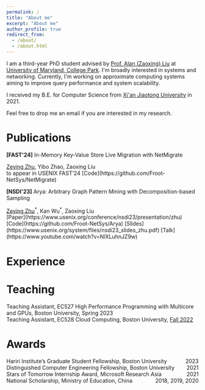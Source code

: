 ```yaml
---
permalink: /
title: "About me"
excerpt: "About me"
author_profile: true
redirect_from: 
  - /about/
  - /about.html
---
```


I am a third-year PhD student advised by [Prof. Alan (Zaoxing) Liu](https://zaoxing.github.io/) at [University of Maryland, College Park](https://umd.edu/). I'm broadly interested in systems and networking. Currently, I'm working on approximate computing systems aiming to improve query performance and system scalability. 

I received my B.E. for Computer Science from [Xi'an Jiaotong University](http://en.xjtu.edu.cn/) in 2021. 

Feel free to drop me an email if you are interested in my research.



Publications
======
**[FAST'24]** In-Memory Key-Value Store Live Migration with NetMigrate
<div class="text"><u>Zeying Zhu</u>, Yibo Zhao, Zaoxing Liu</div>
to appear in USENIX FAST’24  
[Code](https://github.com/Froot-NetSys/NetMigrate)

**[NSDI'23]** Arya: Arbitrary Graph Pattern Mining with Decomposition-based Sampling
<div class="text"><u>Zeying Zhu</u><sup>*</sup>, Kan Wu<sup>*</sup>, Zaoxing Liu</div>
[Paper](https://www.usenix.org/conference/nsdi23/presentation/zhu) [Code](https://github.com/Froot-NetSys/Arya) [Slides](https://www.usenix.org/system/files/nsdi23_slides_zhu.pdf) [Talk](https://www.youtube.com/watch?v=NlXLuhnJZ9w)

Experience
======


Teaching
======
Teaching Assistant, EC527 High Performance Programming with Multicore and GPUs, Boston University, Spring 2023  
Teaching Assistant, EC528 Cloud Computing, Boston University, [Fall 2022](https://zaoxing.github.io/teaching/2022-fall-cloud)

Awards
======
<div style="text-align:left;">Hariri Institute’s Graduate Student Fellowship, Boston University<div style="float:right;">2023</div></div>
<div style="text-align:left;">Distinguished Computer Engineering Fellowship, Boston University<div style="float:right;">2021</div></div>
<div style="text-align:left;">Stars of Tomorrow Internship Award, Microsoft Research Asia<div style="float:right;">2021</div></div>
<div style="text-align:left;">National Scholarship, Ministry of Education, China<div style="float:right;">2018, 2019, 2020</div></div>



